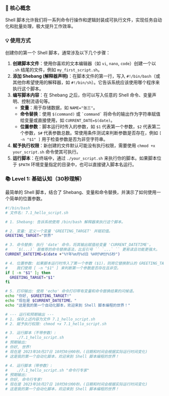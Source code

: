### 🎯 核心概念
Shell 脚本允许我们将一系列命令行操作和逻辑封装成可执行文件，实现任务自动化和批量处理，极大提升工作效率。

### 💡 使用方式
创建你的第一个 Shell 脚本，通常涉及以下几个步骤：

1.  **创建脚本文件**：使用你喜欢的文本编辑器（如 `vi`, `nano`, `code`）创建一个以 `.sh` 结尾的文件，例如 `my_first_script.sh`。
2.  **添加 Shebang (解释器声明)**：在脚本文件的第一行，写入 `#!/bin/bash`（或其他你希望使用的解释器，如 `#!/bin/sh`）。它告诉系统应该使用哪个程序来执行这个脚本。
3.  **编写脚本内容**：在 Shebang 之后，你可以写入任意的 Shell 命令、变量声明、控制流语句等。
    *   **变量**：用于存储数据，如 `NAME="张三"`。
    *   **命令替换**：使用 `$(command)` 或 `` `command` `` 将命令的输出作为字符串赋值给变量或直接使用，如 `CURRENT_DATE=$(date)`。
    *   **位置参数**：脚本运行时传入的参数，如 `$1` 代表第一个参数，`$2` 代表第二个参数，`$#` 代表参数总数。常使用条件测试来判断参数是否存在，例如 `[ -n "$1" ]` 用于检查参数是否为非空字符串。
4.  **赋予执行权限**：新创建的文件默认可能没有执行权限，需要使用 `chmod +x your_script.sh` 命令使其可执行。
5.  **运行脚本**：在终端中，通过 `./your_script.sh` 来执行你的脚本。如果脚本位于 `$PATH` 环境变量指定的目录中，也可以直接键入脚本名运行。

### 📚 Level 1: 基础认知（30秒理解）
最简单的 Shell 脚本，结合了 Shebang、变量和命令替换，并演示了如何使用一个简单的位置参数。

```bash
#!/bin/bash
# 文件名: 7.1_hello_script.sh

# 1. Shebang: 告诉系统使用 /bin/bash 解释器来执行这个脚本。

# 2. 变量: 定义一个变量 'GREETING_TARGET' 并赋初值。
GREETING_TARGET="世界"

# 3. 命令替换: 执行 'date' 命令，将其输出赋值给变量 'CURRENT_DATETIME'。
#    `$(...)` 是推荐的命令替换语法，比反引号 `` `...` `` 更易读且功能更强大。
CURRENT_DATETIME=$(date +"%Y年%m月%d日 %H时%M分%S秒")

# 4. 位置参数: 如果脚本运行时传入了第一个参数 ($1)，则用它替换默认的 GREETING_TARGET。
#    我们使用 [ -n "$1" ] 来判断第一个参数是否存在且非空。
if [ -n "$1" ]; then
  GREETING_TARGET="$1"
fi

# 5. 打印输出: 使用 'echo' 命令打印带有变量和命令替换结果的问候语。
echo "你好, $GREETING_TARGET!"
echo "现在是 $CURRENT_DATETIME。"
echo "这是我的第一个自动化脚本，欢迎来到 Shell 脚本编程的世界！"

# --- 运行和预期输出 ---
# 1. 保存上述内容为文件 7.1_hello_script.sh
# 2. 赋予执行权限: chmod +x 7.1_hello_script.sh

# 3. 运行脚本（不带参数）:
#    ./7.1_hello_script.sh
# 预期输出:
# 你好, 世界!
# 现在是 2023年10月27日 10时30分00秒。(日期和时间会根据实际运行时间变化)
# 这是我的第一个自动化脚本，欢迎来到 Shell 脚本编程的世界！

# 4. 运行脚本（带参数）:
#    ./7.1_hello_script.sh "命令行专家"
# 预期输出:
# 你好, 命令行专家!
# 现在是 2023年10月27日 10时30分00秒。(日期和时间会根据实际运行时间变化)
# 这是我的第一个自动化脚本，欢迎来到 Shell 脚本编程的世界！
```